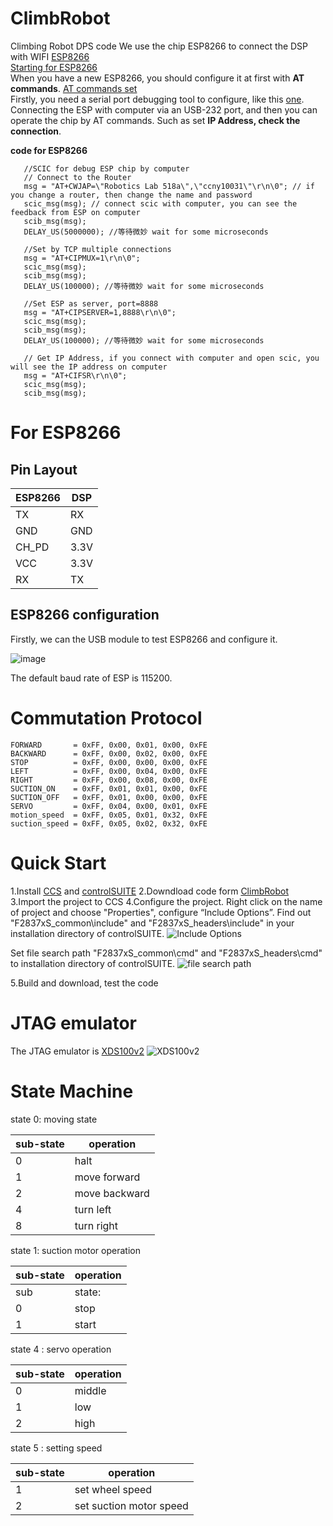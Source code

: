 # ClimbRobot
Climbing Robot DPS code
We use the chip ESP8266 to connect the DSP with WIFI [ESP8266](https://en.wikipedia.org/wiki/ESP8266)    
[Starting for ESP8266](https://circuitdigest.com/microcontroller-projects/how-to-use-at-commands-with-esp8266-module)      
When you have a new ESP8266, you should configure it at first with **AT commands**.  [AT commands set](https://www.espressif.com/sites/default/files/documentation/4a-esp8266_at_instruction_set_en.pdf)     
Firstly, you need a serial port debugging tool to configure, like this [one](https://github.com/Neutree/COMTool/releases).   
Connecting the ESP with computer via an USB-232 port, and then you can operate the chip by AT commands. Such as set **IP Address, check the connection**.


**code for ESP8266**	
```
   //SCIC for debug ESP chip by computer
   // Connect to the Router
   msg = "AT+CWJAP=\"Robotics Lab 518a\",\"ccny10031\"\r\n\0"; // if you change a router, then change the name and password
   scic_msg(msg); // connect scic with computer, you can see the feedback from ESP on computer
   scib_msg(msg);
   DELAY_US(5000000); //等待微妙 wait for some microseconds

   //Set by TCP multiple connections
   msg = "AT+CIPMUX=1\r\n\0";
   scic_msg(msg);
   scib_msg(msg);
   DELAY_US(100000); //等待微妙 wait for some microseconds

   //Set ESP as server, port=8888
   msg = "AT+CIPSERVER=1,8888\r\n\0";
   scic_msg(msg);
   scib_msg(msg);
   DELAY_US(100000); //等待微妙 wait for some microseconds

   // Get IP Address, if you connect with computer and open scic, you will see the IP address on computer
   msg = "AT+CIFSR\r\n\0";
   scic_msg(msg);
   scib_msg(msg);
```

# For ESP8266
## Pin Layout

ESP8266 | DSP
---|---
TX | RX
GND | GND
CH_PD | 3.3V
VCC | 3.3V
RX | TX

## ESP8266 configuration 

Firstly, we can the USB module to test ESP8266 and configure it.       

![image](https://ss1.bdstatic.com/70cFuXSh_Q1YnxGkpoWK1HF6hhy/it/u=3711389681,1822270054&fm=27&gp=0.jpg)      

The default baud rate of ESP is 115200.

# Commutation Protocol
	FORWARD       = 0xFF, 0x00, 0x01, 0x00, 0xFE
	BACKWARD      = 0xFF, 0x00, 0x02, 0x00, 0xFE
	STOP          = 0xFF, 0x00, 0x00, 0x00, 0xFE
	LEFT          = 0xFF, 0x00, 0x04, 0x00, 0xFE
	RIGHT         = 0xFF, 0x00, 0x08, 0x00, 0xFE
	SUCTION_ON    = 0xFF, 0x01, 0x01, 0x00, 0xFE
	SUCTION_OFF   = 0xFF, 0x01, 0x00, 0x00, 0xFE
	SERVO         = 0xFF, 0x04, 0x00, 0x01, 0xFE
	motion_speed  = 0xFF, 0x05, 0x01, 0x32, 0xFE
	suction_speed = 0xFF, 0x05, 0x02, 0x32, 0xFE

# Quick Start
1.Install [CCS](http://www.ti.com/tool/CCSTUDIO) and [controlSUITE](http://www.ti.com/tool/CONTROLSUITE)
2.Downdload code form [ClimbRobot](https://github.com/liuzhaoming5954/ClimbRobot)
3.Import the project to CCS
4.Configure the project. Right click on the name of project and choose "Properties", configure “Include Options”. Find out "F2837xS_common\include" and "F2837xS_headers\include" in your installation directory of controlSUITE.
![Include Options](http://www.21ic.com/d/file/201601/c7eb07e699c54bb394a7fc358b5e75f2.png)

Set file search path "F2837xS_common\cmd" and "F2837xS_headers\cmd" to installation directory of controlSUITE.
![file search path](http://www.21ic.com/d/file/201601/e7b0d28a352bc603ea7cfc8fcb68d932.png)

5.Build and download, test the code

# JTAG emulator
The JTAG emulator is [XDS100v2](https://www.digikey.com/products/en?mpart=TMDSEMU100V2U-14T&v=296)
![XDS100v2](https://media.digikey.com/Photos/Texas%20Instr%20Photos/TMDSEMU100V2U-14T_sml.jpg)

# State Machine
state 0: moving state     

sub-state | operation
---|---
0 | halt
1 | move forward
2 | move backward
4 | turn left
8 | turn right
 	   

state 1: suction motor operation  

sub-state | operation
---|---
sub |state:
0 | stop
1 | start

state 4 : servo operation      

sub-state | operation
---|---
0 | middle
1 | low
2 | high

state 5 : setting speed        

sub-state | operation
---|---
1 | set wheel speed
2 | set suction motor speed

